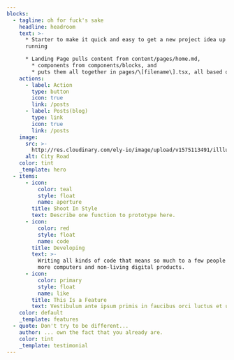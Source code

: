 ```yaml
---
blocks:
  - tagline: oh for fuck's sake
    headline: headroom
    text: >-
      * Starter to make it quick and easy to get a new project idea up and
      running

      * Landing Page pulls content from content/pages/home.md,
        * components from components/blocks, and
        * puts them all together in pages/\[filename\].tsx, all based on a schema defined in .tina/schema.ts.
    actions:
      - label: Action
        type: button
        icon: true
        link: /posts
      - label: Posts(blog)
        type: link
        icon: true
        link: /posts
    image:
      src: >-
        http://res.cloudinary.com/ely-io/image/upload/v1575113491/illlustrations.co/svg/day65-city-road.svg
      alt: City Road
    color: tint
    _template: hero
  - items:
      - icon:
          color: teal
          style: float
          name: aperture
        title: Shoot In Style
        text: Describe one function to prototype here.
      - icon:
          color: red
          style: float
          name: code
        title: Developing
        text: >-
          Writing all kinds of code that means so much to a few people and a lot
          more computers and non-living digital products.
      - icon:
          color: primary
          style: float
          name: like
        title: This Is a Feature
        text: Vestibulum ante ipsum primis in faucibus orci luctus et ultrices.
    color: default
    _template: features
  - quote: Don't try to be different...
    author: ... own the fact that you already are.
    color: tint
    _template: testimonial
---
```


